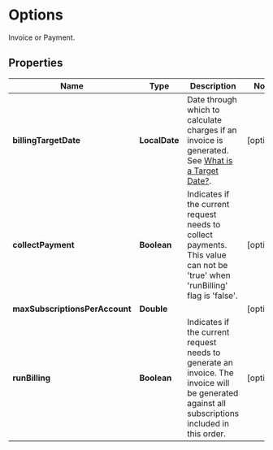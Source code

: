 

# Options

Invoice or Payment.

## Properties

| Name | Type | Description | Notes |
|------------ | ------------- | ------------- | -------------|
|**billingTargetDate** | **LocalDate** | Date through which to calculate charges if an invoice is generated. See [What is a Target Date?](https://knowledgecenter.zuora.com/Billing/Billing_and_Payments/J_Billing_Operations/G_Bill_Runs/Creating_Bill_Runs#What_is_a_Target_Date.3F). |  [optional] |
|**collectPayment** | **Boolean** | Indicates if the current request needs to collect payments. This value can not be &#39;true&#39; when &#39;runBilling&#39; flag is &#39;false&#39;. |  [optional] |
|**maxSubscriptionsPerAccount** | **Double** |  |  [optional] |
|**runBilling** | **Boolean** | Indicates if the current request needs to generate an invoice. The invoice will be generated against all subscriptions included in this order. |  [optional] |



